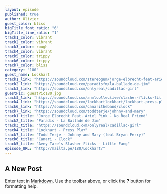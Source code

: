 ```yaml
---
layout: episode
published: true
author: Olivier
guest_color: bliss
bigTitle_font_ratio: "6"
bigTitle_line_ratio: "1"
track1_color: vibrant
track2_color: vibrant
track3_color: rough
track4_color: vibrant
track5_color: trippy
track6_color: trippy
track7_color: bliss
category: "180"
guest_name: Lockhart
track1_link: "https://soundcloud.com/stereogum/jorge-elbrecht-feat-ariel-pink"
track2_link: "https://soundcloud.com/paradisfm/la-ballade-de-jim"
track3_link: "https://soundcloud.com/onlyreal/cadillac-girl"
guestPic: guestPic180.jpg
track5_link: "https://soundcloud.com/anmlcollective/slasher-flicks-little-fang"
track4_link: "https://soundcloud.com/lockhartlockhart/lockhart-press-play-demo-1"
track6_link: "https://soundcloud.com/canaritheband/clock"
track7_link: "https://soundcloud.com/toddterje/johnny-and-mary"
track1_title: "Jorge Elbrecht Feat. Ariel Pink - No Real Friend"
track2_title: "Paradis - La Ballade de Jim"
track3_title: "https://soundcloud.com/onlyreal/cadillac-girl"
track4_title: "Lockhart - Press Play"
track7_title: "Todd Terje - Johnny And Mary (feat Bryan Ferry)"
track6_title: "Canari - Clock"
track5_title: "Avey Tare's Slasher Flicks - Little Fang"
episode_URL: "http://mailta.pe/180/Lockhart/"
---
```


## A New Post

Enter text in [Markdown](http://daringfireball.net/projects/markdown/). Use the toolbar above, or click the **?** button for formatting help.